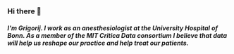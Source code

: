 ### Hi there 👋

##### I'm Grigorij. I work as an anesthesiologist at the University Hospital of Bonn. As a member of the MIT Critica Data consortium I believe that data will help us reshape our practice and help treat our patients.
<!--
**GrigorijSchleifer/GrigorijSchleifer** is a ✨ _special_ ✨ repository because its `README.md` (this file) appears on your GitHub profile.

Here are some ideas to get you started:

- 🔭 I’m currently working on cool stuff
- 🌱 I’m currently learning ...
- 👯 I’m looking to collaborate on ...
- 🤔 I’m looking for help with ...
- 💬 Ask me about ...
- 📫 How to reach me: ...
- 😄 Pronouns: ...
- ⚡ Fun fact: ...
-->
